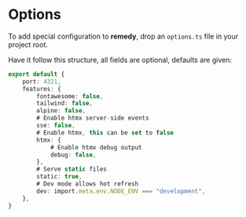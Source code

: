# Options

To add special configuration to **remedy**, drop an `options.ts` file in your project root.

Have it follow this structure, all fields are optional, defaults are given:

```ts
export default {
    port: 4321,
    features: {
        fontawesome: false,
        tailwind: false,
        alpine: false,
        # Enable htmx server-side events
        sse: false,
        # Enable htmx, this can be set to false
        htmx: {
            # Enable htmx debug output
            debug: false,
        },
        # Serve static files
        static: true,
        # Dev mode allows hot refresh
        dev: import.meta.env.NODE_ENV === "development",
    },
}
```
